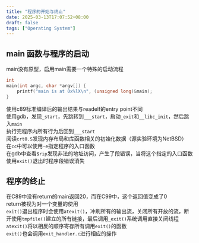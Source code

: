 ```yaml
---
title: "程序的开始与终止"
date: 2025-03-13T17:07:52+08:00
draft: false
tags: ["Operating System"]
---
```


## main 函数与程序的启动

main没有原型，启用main需要一个特殊的启动流程  

```C
int
main(int argc, char *argv[]) {
    printf("main is at 0x%lX\n", (unsigned long)&main);
}
```
使用c89标准编译后的输出结果与readelf的entry point不同  
使用gdb，发现``_start``，先跳转到``___start``，启动``_exit``和``__libc_init``，然后跳入``main``  
执行完程序内所有行为后回到``___start``  
阅读``crt0.S``发现内存布局和库函数相关的初始化数据（源实验环境为NetBSD）  
在``cc``中可以使用``-e``指定程序的入口函数  
在gdb中查看``$rip``发现非法的地址访问，产生了段错误，当将这个指定的入口函数使用``exit()``退出时程序段错误消失

## 程序的终止

在C89中没有return的main返回20，而在C99中，这个返回值变成了0  
return被视为对一个变量的使用  
``exit()``退出程序时会使用``atexit()``，冲刷所有的输出流，关闭所有开放的流，断开使用``tmpfile()``建立的所有链接，最后调用``_exit()``系统调用直接关闭线程  
``atexit()``将以相反的顺序寄存所有调用``exit()``的函数  
``exit()``也会调用``exit_handler.c``进行相应的操作  
